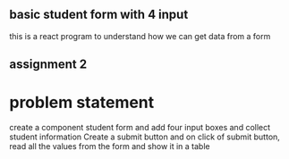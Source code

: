 ## basic student form with 4 input 
this is a react program to understand how we can get data from a form 
## assignment 2
# problem statement 
create a component student form and add four input boxes and collect student information
Create a submit button and on click of submit button, read all the values from the form and show it in a table
